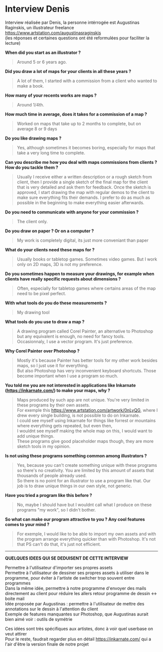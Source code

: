 # Interview Denis
Interview réalisée par Denis, la personne intérrogée est Augustinas Raginskis, un illustrateur freelance
https://www.artstation.com/augustinasraginskis  
(les réponses et certaines questions ont été reformulées pour faciliter la lecture)

__When did you start as an illustrator ?__
>Around 5 or 6 years ago.

__Did you draw a lot of maps for your clients in all these years ?__
>A lot of them, I started with a commission from a client who wanted to make a book.

__How many of your recents works are maps ?__
>Around 1/4th.

__How much time in average, does it takes for a commission of a map ?__
>Worked on maps that take up to 2 months to complete, but on average 8 or 9 days

__Do you like drawing maps ?__
>Yes, although sometimes it becomes boring, especially for maps that take a very long time to complete.

__Can you describe me how you deal with maps commissions from clients ? How do you tackle them ?__
>Usually I receive either a written description or a rough sketch from client, then I provide a single sketch of the final map for the client  
that is very detailed and ask them for feedback. Once the sketch is approved, I start drawing the map with regular demos to the client to make sure everything fits their demands. I prefer to do as much as possible in the beginning to make everything easier afterwards.

__Do you need to communicate with anyone for your commission ?__
>The client only.

__Do you draw on paper ? Or on a computer ?__
>My work is completely digital, its just more conveniant than paper

__What do your clients need these maps for ?__
>Usually books or tabletop games. Sometimes video games.
But I work only on 2D maps, 3D is not my preference.

__Do you sometimes happen to measure your drawings, for example when clients have really specific requests about dimensions ?__
>Often, especially for tabletop games where certains areas of the map need to be pixel perfect.

__With what tools do you do these measurements ?__
>My drawing tool

__What tools do you use to draw a map ?__
>A drawing program called Corel Painter, an alternative to Photoshop but any equivalent is enough, no need for fancy tools.  
Occasionnaly, I use a vector program. It's just preference.

__Why Corel Painter over Photoshop ?__
>Mostly it's because Painter has better tools for my other work besides maps, so I just use it for everything.  
But also Photoshop has very inconvenient keyboard shortcuts. Those become important when I use a program so much.

__You told me you are not interested in applications like Inkarnate (https://inkarnate.com/) to make your maps, why ?__
>Maps produced by such app are not unique. You're very limited in these programs by their own assets.  
For exemple this https://www.artstation.com/artwork/0nLyQG, where I drew every single building, is not possible to do on Inkarnate.  
I could see myself using Inkarnate for things like forrest or mountains where everything gets repeated, but even then,  
I wouldnt see myself making the whole map on this, I would want to add unique things.  
These programs give good placeholder maps though, they are more sketch tools in my opinion.

__Is not using these programs something common among illustrators ?__
>Yes, because you can't create something unique with these programs so there's no creativity. You are limited by this amount of assets that thousands of people already used.  
So there is no point for an illustrator to use a program like that. Our job is to draw unique things in our own style, not generic.

__Have you tried a program like this before ?__
>No, maybe I should have but I wouldnt call what I produce on these programs "my work", so I didn't bother.

__So what can make our program attractive to you ? Any cool features comes to your mind ?__
>For exemple, I would like to be able to import my own assets and with the program arrange everything quicker than with Photoshop.
It's not that PS can't do that, it's just not efficient.

-------------------------------------------------------------------------
__QUELQUES IDEES QUI SE DEDUISENT DE CETTE INTERVIEW__  

Permettre à l'utilisateur d'importer ses propres assets  
Permettre à l'utilisateur de dessiner ses propres assets à utiliser dans le programme, pour éviter à l'artiste de switcher trop souvent entre programmes  
Dans la même idée, permettre à notre programme d'envoyer des mails directement au client pour réduire les allers retour programme de dessin <-> boite mail  
Idée proposée par Augustinas : permettre à l'utilisateur de mettre des annotations sur le dessin à l'attention du client  
Exemple de features manquantes sur Photoshop, que Augustinas aurait bien aimé voir : outils de symétrie  

Ces idées sont très spécifiques aux artistes, donc à voir quel userbase on veut attirer  
Pour le reste, faudrait regarder plus en détail https://inkarnate.com/ qui a l'air d'être la version finale de notre projet
